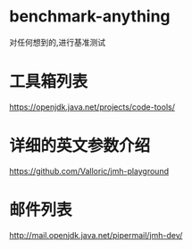 # benchmark-anything
对任何想到的,进行基准测试

# 工具箱列表
https://openjdk.java.net/projects/code-tools/


# 详细的英文参数介绍
https://github.com/Valloric/jmh-playground


# 邮件列表
http://mail.openjdk.java.net/pipermail/jmh-dev/